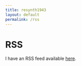 ```yaml
---
title: resynth1943
layout: default
permalink: /rss
---
```


# RSS

I have an RSS feed available [here](https://resynth1943.now.sh/feed.xml).
